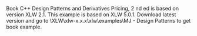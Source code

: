Book C++ Design Patterns and Derivatives Pricing, 2 nd ed is based on version XLW 2.1.
This example is based on XLW 5.0.1. Download latest version and go to \XLW\xlw-x.x.x\xlw\examples\MJ - Design Patterns to get book example.
